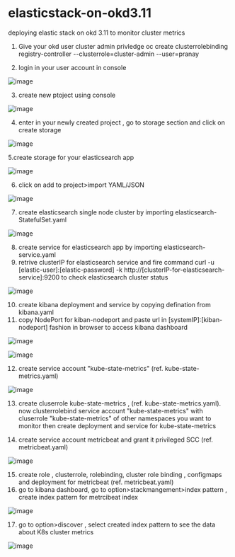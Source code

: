 # elasticstack-on-okd3.11
deploying elastic stack on okd 3.11 to monitor cluster metrics

1. Give your okd user cluster admin privledge
oc create clusterrolebinding registry-controller   --clusterrole=cluster-admin --user=pranay

2. login in your user account in console


![image](https://user-images.githubusercontent.com/95764498/190231534-bb8eea0a-a381-466e-8997-57d01f6b33aa.png)

3. create new ptoject using console


![image](https://user-images.githubusercontent.com/95764498/190231245-9f049ad5-e12b-4926-ab29-ddbbd5fe0b44.png)


4. enter in your newly created project , go to storage section and click on create storage
   
![image](https://user-images.githubusercontent.com/95764498/190233969-c95ec353-feb8-4528-9e82-1938a3e5694d.png)


5.create storage for your elasticsearch app


![image](https://user-images.githubusercontent.com/95764498/190235127-a25d786b-3a40-4243-ab2c-fbad2ce4e294.png)



6. click on add to project>import YAML/JSON


![image](https://user-images.githubusercontent.com/95764498/190232899-b3793070-fe5e-4d29-9969-50a75dfd0201.png)


7. create elasticsearch single node cluster by importing elasticsearch-StatefulSet.yaml


![image](https://user-images.githubusercontent.com/95764498/190238423-0f4653e0-f9ce-4b3f-b5bf-bdbe15c4c151.png)


8. create service for elasticsearch app by importing elasticsearch-service.yaml
9. retrive clusterIP for elasticsearch service and fire command curl -u [elastic-user]:[elastic-password] -k http://[clusterIP-for-elasticsearch-service]:9200 to check elasticsearch cluster status
   
   
![image](https://user-images.githubusercontent.com/95764498/190241982-93d76bec-4671-4f14-8d81-e42612a2435d.png)

10. create kibana deployment and service by copying defination from kibana.yaml
11. copy NodePort for kiban-nodeport and paste url in [systemIP]:[kiban-nodeport] fashion in browser to access kibana dashboard
   
   
![image](https://user-images.githubusercontent.com/95764498/190247174-7af04120-dc72-4555-8c67-0c6379df9aa7.png)
   
   
![image](https://user-images.githubusercontent.com/95764498/190251543-11e23ccb-7d19-42a7-a19d-34dd79ffe268.png)

12. create service account "kube-state-metrics" (ref. kube-state-metrics.yaml)



![image](https://user-images.githubusercontent.com/95764498/190254678-5a74f53e-f89c-4a81-ae23-53439280a406.png)

   
13. create cluserrole kube-state-metrics ,  (ref. kube-state-metrics.yaml).
    now clusterrolebind service account "kube-state-metrics" with cluserrole "kube-state-metrics" of other namespaces you want to monitor
    then create deployment and service for kube-state-metrics
    
14. create service account metricbeat and grant it privileged SCC (ref. metricbeat.yaml)


![image](https://user-images.githubusercontent.com/95764498/190273123-a7aba24b-da01-465d-b225-5ce720b128ec.png)

15. create role , clusterrole, rolebinding, cluster role binding , configmaps and deployment for metricbeat (ref. metricbeat.yaml)
16. go to kibana dashboard, go to option>stackmangement>index pattern , create index pattern for metrcibeat index


![image](https://user-images.githubusercontent.com/95764498/190276474-0f2df914-4bc3-4db0-b8ee-e67ff10a0ab6.png)


17. go to option>discover , select created index pattern to see the data about K8s cluster metrics


![image](https://user-images.githubusercontent.com/95764498/190276904-4e9fa016-f32b-47f9-ba4b-7cab9ed18961.png)









